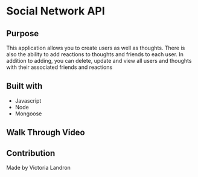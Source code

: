 # Social Network API

## Purpose
This application allows you to create users as well as thoughts. There is also the ability to add reactions to thoughts and friends to each user. In addition to adding, you can delete, update and view all users and thoughts with their associated friends and reactions

## Built with
* Javascript
* Node
* Mongoose

## Walk Through Video


## Contribution
Made by Victoria Landron
